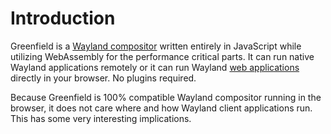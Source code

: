# Introduction

Greenfield is a [Wayland compositor](https://en.wikipedia.org/wiki/Wayland_%28display_server_protocol%29) written entirely in JavaScript while utilizing WebAssembly for the performance critical parts. It can run native Wayland applications remotely or it can run Wayland [web applications](https://preview.greenfield.app) directly in your browser. No plugins required.

Because Greenfield is 100% compatible Wayland compositor running in the browser, it does not care where and how Wayland client applications run. This has some very interesting implications.

